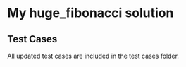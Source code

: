 # My huge_fibonacci solution

## Test Cases
All updated test cases are included in the test cases folder.
